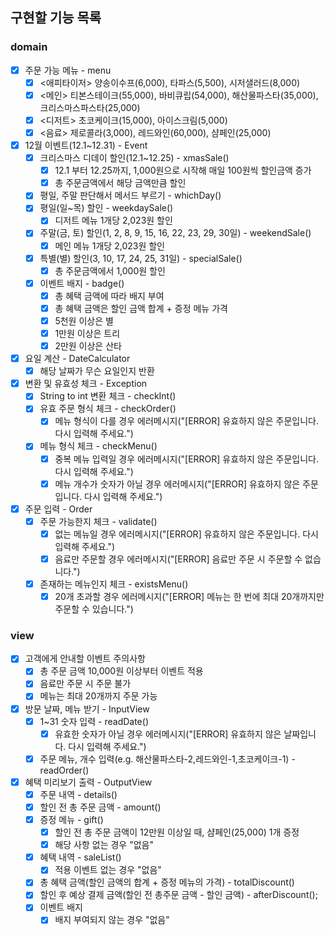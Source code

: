 ## 구현할 기능 목록

### domain

- [x] 주문 가능 메뉴 - menu
    - [x] <애피타이저> 양송이수프(6,000), 타파스(5,500), 시저샐러드(8,000)
    - [x] <메인> 티본스테이크(55,000), 바비큐립(54,000), 해산물파스타(35,000), 크리스마스파스타(25,000)
    - [x] <디저트> 초코케이크(15,000), 아이스크림(5,000)
    - [x] <음료> 제로콜라(3,000), 레드와인(60,000), 샴페인(25,000)

- [x] 12월 이벤트(12.1~12.31) - Event
    - [x] 크리스마스 디데이 할인(12.1~12.25) - xmasSale()
        - [x] 12.1 부터 12.25까지, 1,000원으로 시작해 매일 100원씩 할인금액 증가
        - [x] 총 주문금액에서 해당 금액만큼 할인
    - [x] 평일, 주말 판단해서 메서드 부르기 - whichDay()
    - [x] 평일(일~목) 할인 - weekdaySale()
        - [x] 디저트 메뉴 1개당 2,023원 할인
    - [x] 주말(금, 토) 할인(1, 2, 8, 9, 15, 16, 22, 23, 29, 30일) - weekendSale()
        - [x] 메인 메뉴 1개당 2,023원 할인
    - [x] 특별(별) 할인(3, 10, 17, 24, 25, 31일) - specialSale()
        - [x] 총 주문금액에서 1,000원 할인
    - [x] 이벤트 배지 - badge()
        - [x] 총 혜택 금액에 따라 배지 부여
        - [x] 총 혜택 금액은 할인 금액 합계 + 증정 메뉴 가격
        - [x] 5천원 이상은 별
        - [x] 1만원 이상은 트리
        - [x] 2만원 이상은 산타

- [x] 요일 계산 - DateCalculator
    - [x] 해당 날짜가 무슨 요일인지 반환

- [x] 변환 및 유효성 체크 - Exception
    - [x] String to int 변환 체크 - checkInt()
    - [x] 유효 주문 형식 체크 - checkOrder()
        - [x] 메뉴 형식이 다를 경우 에러메시지("[ERROR] 유효하지 않은 주문입니다. 다시 입력해 주세요.")
    - [x] 메뉴 형식 체크 - checkMenu()
        - [x] 중복 메뉴 입력일 경우 에러메시지("[ERROR] 유효하지 않은 주문입니다. 다시 입력해 주세요.")
        - [x] 메뉴 개수가 숫자가 아닐 경우 에러메시지("[ERROR] 유효하지 않은 주문입니다. 다시 입력해 주세요.")

- [x] 주문 입력 - Order
    - [x] 주문 가능한지 체크 - validate()
        - [x] 없는 메뉴일 경우 에러메시지("[ERROR] 유효하지 않은 주문입니다. 다시 입력해 주세요.")
        - [x] 음료만 주문할 경우 에러메시지("[ERROR] 음료만 주문 시 주문할 수 없습니다.")
    - [x] 존재하는 메뉴인지 체크 - existsMenu()
        - [x] 20개 초과할 경우 에러메시지("[ERROR] 메뉴는 한 번에 최대 20개까지만 주문할 수 있습니다.")

### view

- [x] 고객에게 안내할 이벤트 주의사항
    - [x] 총 주문 금액 10,000원 이상부터 이벤트 적용
    - [x] 음료만 주문 시 주문 불가
    - [x] 메뉴는 최대 20개까지 주문 가능

- [x] 방문 날짜, 메뉴 받기 - InputView
    - [x] 1~31 숫자 입력 - readDate()
        - [x] 유효한 숫자가 아닐 경우 에러메시지("[ERROR] 유효하지 않은 날짜입니다. 다시 입력해 주세요.")
    - [x] 주문 메뉴, 개수 입력(e.g. 해산물파스타-2,레드와인-1,초코케이크-1) - readOrder()

- [x] 혜택 미리보기 출력 - OutputView
    - [x] 주문 내역 - details()
    - [x] 할인 전 총 주문 금액 - amount()
    - [x] 증정 메뉴 - gift()
        - [x] 할인 전 총 주문 금액이 12만원 이상일 때, 샴페인(25,000) 1개 증정
        - [x] 해당 사항 없는 경우 "없음"
    - [x] 혜택 내역 - saleList()
        - [x] 적용 이벤트 없는 경우 "없음"
    - [x] 총 혜택 금액(할인 금액의 합계 + 증정 메뉴의 가격) - totalDiscount()
    - [x] 할인 후 예상 결제 금액(할인 전 총주문 금액 - 할인 금액) - afterDiscount();
    - [x] 이벤트 배지
        - [x] 배지 부여되지 않는 경우 "없음"